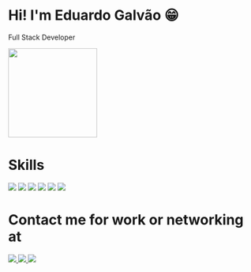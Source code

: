 # Hi! I'm Eduardo Galvão 😁
 
Full Stack Developer

<div style="display:flex">
 <img height="180em" src="https://github-readme-stats.vercel.app/api?username=srpulga&show_icons=true&theme=tokyonight&include_all_commits=true&count_private=true"/>
</div>


# Skills

<img src="https://img.shields.io/badge/Node.js-green?style=for-the-badge&logo=node.js&logoColor=black"></img> 
<img src="https://img.shields.io/badge/Nest.js-20232A?style=for-the-badge&logo=nestjs&logoColor=red"></img>
<img src="https://img.shields.io/badge/TypeScript-blue?style=for-the-badge&logo=typeScript&logoColor=white"></img>
<img src="https://img.shields.io/badge/Angular-red?style=for-the-badge&logo=angular&logoColor=white"></img>
<img src="https://img.shields.io/badge/HTML5-E34F26?style=for-the-badge&logo=html5&logoColor=white"></img>
<img src="https://img.shields.io/badge/CSS3-1572B6?style=for-the-badge&logo=css3&logoColor=white"></img>


# Contact me for work or networking at

<a href="https://www.linkedin.com/in/galvao-eduardo/">
  <img src="https://img.shields.io/badge/LinkedIn-blue?style=for-the-badge&logo=linkedin&logoColor=white&link=https://www.linkedin.com/in/galvao-eduardo/" ></img> 
</a>

<a href="mailto:edu.tads@outlook.com">
  <img src="https://img.shields.io/badge/Email-orange?style=for-the-badge&logo=Gmail&logoColor=white)"> </img>
</a>

<a href="https://www.instagram.com/sr_pulga/">
  <img src="https://img.shields.io/badge/Instagram-E4405F?style=for-the-badge&logo=Instagram&logoColor=white&link=https://www.instagram.com/sr_pulga/)"> </img>
</a>
